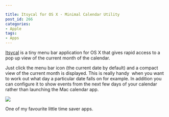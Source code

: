 ```yaml
---

title: Itsycal for OS X - Minimal Calendar Utility
post_id: 266
categories: 
- Apple
tags:
- Apps
---
```


[Itsycal](https://www.mowglii.com/itsycal/) is a tiny menu bar application for OS X that gives rapid access to a pop up view of the current month of the calendar.

Just click the menu bar icon (the current date by default) and a compact view of the current month is displayed. This is really handy  when you want to work out what day a particular date falls on for example. In addition you can configure it to show events from the next few days of your calendar rather than launching the Mac calendar app.

![](http://ukmac.net/wp-content/uploads/2016/02/itsycal.png)

One of my favourite little time saver apps.
